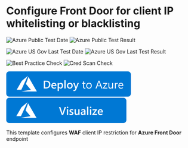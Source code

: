 # Configure Front Door for client IP whitelisting or blacklisting

![Azure Public Test Date](https://azurequickstartsservice.blob.core.windows.net/badges/201-front-door-waf-clientip/PublicLastTestDate.svg)
![Azure Public Test Result](https://azurequickstartsservice.blob.core.windows.net/badges/201-front-door-waf-clientip/PublicDeployment.svg)

![Azure US Gov Last Test Date](https://azurequickstartsservice.blob.core.windows.net/badges/201-front-door-waf-clientip/FairfaxLastTestDate.svg)
![Azure US Gov Last Test Result](https://azurequickstartsservice.blob.core.windows.net/badges/201-front-door-waf-clientip/FairfaxDeployment.svg)

![Best Practice Check](https://azurequickstartsservice.blob.core.windows.net/badges/201-front-door-waf-clientip/BestPracticeResult.svg)
![Cred Scan Check](https://azurequickstartsservice.blob.core.windows.net/badges/201-front-door-waf-clientip/CredScanResult.svg)

[![Deploy To Azure](https://raw.githubusercontent.com/Azure/azure-quickstart-templates/master/1-CONTRIBUTION-GUIDE/images/deploytoazure.svg?sanitize=true)]("https://portal.azure.com/#create/Microsoft.Template/uri/https%3A%2F%2Fraw.githubusercontent.com%2FAzure%2Fazure-quickstart-templates%2Fmaster%2F201-front-door-waf-clientip%2Fazuredeploy.json")  [![Visualize](https://raw.githubusercontent.com/Azure/azure-quickstart-templates/master/1-CONTRIBUTION-GUIDE/images/visualizebutton.svg?sanitize=true)]("http://armviz.io/#/?load=https%3A%2F%2Fraw.githubusercontent.com%2FAzure%2Fazure-quickstart-templates%2Fmaster%2F201-front-door-waf-clientip%2Fazuredeploy.json")


This template configures **WAF** client IP restriction for **Azure Front Door** endpoint


